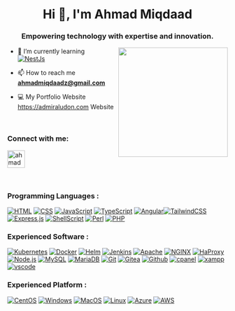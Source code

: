 <h1 align="center">Hi 👋, I'm Ahmad Miqdaad</h1>
<h3 align="center">Empowering technology with expertise and innovation.</h3>
<img src="https://raw.githubusercontent.com/admiraludon6/admiraludon6/master/images/undraw_programming_re_kg9v.svg" width="250" height="250" frameBorder="0" class="giphy-embed" align="right" allowFullScreen>

- 🌱 I’m currently learning <br>
[![NestJs][NestJs]][NestJs-url] 


- 📫 How to reach me <br> **ahmadmiqdaadz@gmail.com** 

- 💻 My Portfolio Website <br> https://admiraludon.com
Website
<br>

<h3 align="left">Connect with me:</h3>
<p align="left">
<a href="https://linkedin.com/in/miqdaadz" target="_blank"><img align="center" src="https://raw.githubusercontent.com/admiraludon6/admiraludon6/master/icons/linkedin-svgrepo-com.svg" alt="ahmadmiqdaad zaini" height="40" width="40" /></a>
</p>

<br>
<h3 align="left">Programming Languages :</h3>
<p align="left"> 

  <!-- <a href="https://en.wikipedia.org/wiki/HTML" target="_blank" rel="noreferrer"> 
  <img src="https://raw.githubusercontent.com/admiraludon6/admiraludon6/master/icons/html-5-svgrepo-com.svg" 
       alt="html5" width="40" height="40"/> 
  </a>  -->

  <!-- <a href="https://en.wikipedia.org/wiki/CSS" target="_blank" rel="noreferrer"> 
  <img src="https://raw.githubusercontent.com/admiraludon6/admiraludon6/master/icons/css-3-svgrepo-com.svg" 
       alt="css3" width="40" height="40"/> 
  </a>  -->

  <!-- <a href="https://www.javascript.com/" target="_blank" rel="noreferrer"> 
  <img src="https://raw.githubusercontent.com/admiraludon6/admiraludon6/master/icons/js-svgrepo-com.svg" 
       alt="javascript" width="40" height="40"/> 
  </a>  -->

  <!-- <a href="https://www.typescriptlang.org/" target="_blank" rel="noreferrer"> 
  <img src="https://raw.githubusercontent.com/admiraludon6/admiraludon6/master/icons/typescript-icon-svgrepo-com.svg" 
       alt="typescript" width="40" height="40"/> 
  </a>  -->
  
  <!-- <a href="https://angular.io/" target="_blank" rel="noreferrer"> 
  <img src="https://raw.githubusercontent.com/admiraludon6/admiraludon6/master/icons/angular-svgrepo-com.svg" 
       alt="angular" width="40" height="40"/> 
  </a>  -->
  
  <!-- <a href="https://reactjs.org/" target="_blank" rel="noreferrer"> 
  <img src="https://raw.githubusercontent.com/admiraludon6/admiraludon6/master/icons/react-svgrepo-com.svg" 
       alt="reactjs" width="40" height="40"/> 
  </a>  -->
  
  <!-- <a href="https://nextjs.org/" target="_blank" rel="noreferrer"> 
  <img src="https://raw.githubusercontent.com/admiraludon6/admiraludon6/master/icons/nextjs-fill-svgrepo-com.svg" 
       alt="nextjs" width="40" height="40"/> 
  </a>  -->
  
  <!-- <a href="https://tailwindcss.com/" target="_blank" rel="noreferrer"> 
  <img src="https://raw.githubusercontent.com/admiraludon6/admiraludon6/master/icons/tailwind-svgrepo-com.svg" 
       alt="tailwindcss" width="40" height="40"/> 
  </a>  -->

  <!-- <a href="https://expressjs.com/" target="_blank" rel="noreferrer"> 
  <img src="https://raw.githubusercontent.com/admiraludon6/admiraludon6/master/icons/express-svgrepo-com.svg" 
       alt="expressjs" height="40"/> 
  </a>  -->

  <!-- <a href="https://www.gnu.org/software/bash/" target="_blank" rel="noreferrer"> 
  <img src="https://raw.githubusercontent.com/admiraludon6/admiraludon6/master/icons/bash-svgrepo-com.svg" 
       alt="bash" height="30"/> 
  </a>  -->

  <!-- <a href="https://www.perl.org/" target="_blank" rel="noreferrer"> 
  <img src="https://raw.githubusercontent.com/admiraludon6/admiraludon6/master/icons/perl2-svgrepo-com.svg" 
       alt="perl" width="40" height="40"/> 
  </a>  -->

  <!-- <a href="https://www.php.net/" target="_blank" rel="noreferrer"> 
  <img src="https://raw.githubusercontent.com/admiraludon6/admiraludon6/master/icons/php-svgrepo-com.svg" 
       alt="perl" width="40" height="40"/> 
  </a>  -->

  [![HTML][HTML]][HTML-url] [![CSS][CSS]][CSS-url] [![JavaScript][JavaScript]][JavaScript-url] [![TypeScript][TypeScript]][TypeScript-url]
 [![Angular][Angular]][Angular-url][![TailwindCSS][TailwindCSS]][TailwindCSS-url] [![Express.js][Express.js]][Express-url] [![ShellScript][ShellScript]][ShellScript-url] [![Perl][Perl]][Perl-url] [![PHP][PHP]][PHP-url]

  </p>

  <h3 align="left">Experienced Software :</h3>
  <p align="left"> 

  <!-- <a href="https://kubernetes.io/" target="_blank" rel="noreferrer"> 
  <img src="https://raw.githubusercontent.com/admiraludon6/admiraludon6/master/icons/kubernetes-svgrepo-com.svg" 
       alt="kubernetes" width="40" height="40"/> 
  </a>  -->

  <!-- <a href="https://www.docker.com/" target="_blank" rel="noreferrer"> 
  <img src="https://raw.githubusercontent.com/admiraludon6/admiraludon6/master/icons/docker-svgrepo-com.svg" 
       alt="docker" width="40" height="40"/> 
  </a>  -->

  <!-- 
  <a href="https://helm.sh/" target="_blank" rel="noreferrer"> 
  <img src="https://raw.githubusercontent.com/admiraludon6/admiraludon6/master/icons/helm-svgrepo-com.svg" 
       alt="helmchart" width="40" height="40"/> 
  </a>  -->

  <!-- <a href="https://www.jenkins.io/" target="_blank" rel="noreferrer"> 
  <img src="https://raw.githubusercontent.com/admiraludon6/admiraludon6/master/icons/jenkins-svgrepo-com.svg" 
       alt="helmchart" width="40" height="40"/> 
  </a>  -->

  <!-- <a href="https://httpd.apache.org/" target="_blank" rel="noreferrer"> 
  <img src="https://raw.githubusercontent.com/admiraludon6/admiraludon6/master/icons/apache-svgrepo-com.svg" 
       alt="apache" width="40" height="40"/> 
  </a>  -->
  
  <!-- <a href="https://www.nginx.com/" target="_blank" rel="noreferrer"> 
  <img src="https://raw.githubusercontent.com/admiraludon6/admiraludon6/master/icons/nginx-svgrepo-com.svg" 
       alt="nginx" width="40" height="40"/> 
  </a>  -->
  
  <!-- <a href="https://www.haproxy.org/" target="_blank" rel="noreferrer"> 
  <img src="https://raw.githubusercontent.com/admiraludon6/admiraludon6/master/icons/haproxy-svgrepo-com.svg" 
       alt="haproxy" height="40"/> 
  </a>  -->

  <!-- <a href="https://nodejs.org/en/" target="_blank" rel="noreferrer"> 
  <img src="https://raw.githubusercontent.com/admiraludon6/admiraludon6/master/icons/nodejs-svgrepo-com.svg" 
       alt="nodejs" height="20"/> 
  </a>  -->

  <!-- <a href="https://www.mysql.com/" target="_blank" rel="noreferrer"> 
  <img src="https://raw.githubusercontent.com/admiraludon6/admiraludon6/master/icons/mysql-logo-svgrepo-com.svg" 
       alt="mysql" width="60"/> 
  </a>  -->

  <!-- <a href="https://mariadb.org/" target="_blank" rel="noreferrer"> 
  <img src="https://raw.githubusercontent.com/admiraludon6/admiraludon6/master/icons/mariadb-svgrepo-com.svg" 
       alt="mariadb" width="60"/> 
  </a>  -->

  <!-- <a href="https://git-scm.com/" target="_blank" rel="noreferrer"> 
  <img src="https://raw.githubusercontent.com/admiraludon6/admiraludon6/master/icons/git-svgrepo-com.svg" 
       alt="git" width="40" height="40"/> 
  </a>  -->

  <!-- <a href="https://gitea.io/en-us/" target="_blank" rel="noreferrer"> 
  <img src="https://raw.githubusercontent.com/admiraludon6/admiraludon6/master/icons/gitea-svgrepo-com.svg" 
       alt="gitea" width="40" height="40"/> 
  </a>  -->

  <!-- <a href="https://github.com/" target="_blank" rel="noreferrer"> 
  <img src="https://raw.githubusercontent.com/admiraludon6/admiraludon6/master/icons/github-svgrepo-com.svg" 
       alt="github" width="40" height="40"/> 
  </a>  -->

  <!-- <a href="https://cpanel.net/" target="_blank" rel="noreferrer"> 
  <img src="https://raw.githubusercontent.com/admiraludon6/admiraludon6/master/icons/cpanel-svgrepo-com.svg" 
       alt="cpanel" width="40" height="40"/> 
  </a>  -->

  <!-- <a href="https://www.apachefriends.org/" target="_blank" rel="noreferrer"> 
  <img src="https://raw.githubusercontent.com/admiraludon6/admiraludon6/master/icons/xampp-svgrepo-com.svg" 
       alt="xampp" height="35" height="35"/> 
  </a>  -->

  <!-- <a href="https://code.visualstudio.com/" target="_blank" rel="noreferrer"> 
  <img src="https://raw.githubusercontent.com/admiraludon6/admiraludon6/master/icons/vscode-svgrepo-com.svg" 
       alt="xampp" height="40"/>  -->
  </a> 

  [![Kubernetes][Kubernetes]][Kubernetes-url] [![Docker][Docker]][Docker-url] [![Helm][Helm]][Helm-url] [![Jenkins][Jenkins]][Jenkins-url] [![Apache][Apache]][Apache-url] [![NGINX][NGINX]][NGINX-url] [![HaProxy][HaProxy]][HaProxy-url] [![Node.js][Node.js]][Node.js-url] [![MySQL][MySQL]][MySQL-url] [![MariaDB][MariaDB]][MariaDB-url] [![Git][Git]][Git-url] [![Gitea][Gitea]][Gitea-url] [![Github][Github]][Github-url] [![cpanel][cpanel]][cpanel-url] [![xampp][xampp]][xampp-url] [![vscode][vscode]][vscode-url]

  </p>

  <h3 align="left">Experienced Platform :</h3>
  <p align="left"> 
  
  <!-- <a href="https://www.centos.org/" target="_blank" rel="noreferrer"> 
  <img src="https://raw.githubusercontent.com/admiraludon6/admiraludon6/master/icons/centos-svgrepo-com.svg" 
       alt="centos" height="35"/> 
  </a>  -->

  <!-- <a href="https://www.microsoft.com/en-my/windows/?r=1" target="_blank" rel="noreferrer"> 
  <img src="https://raw.githubusercontent.com/admiraludon6/admiraludon6/master/icons/windowsphone-color-svgrepo-com.svg" 
       alt="windows" width="30" height="30"/> 
  </a>  -->
  
  <!-- <a href="https://www.apple.com/my/macos/" target="_blank" rel="noreferrer"> 
  <img src="https://raw.githubusercontent.com/admiraludon6/admiraludon6/master/icons/macos-svgrepo-com.svg" 
       alt="macos" width="40" height="40"/> 
  </a>  -->
  
  <!-- <a href="https://www.linux.org/" target="_blank" rel="noreferrer"> 
  <img src="https://raw.githubusercontent.com/admiraludon6/admiraludon6/master/icons/linux-svgrepo-com.svg" 
       alt="linux" width="40" height="40"/> 
  </a>  -->
  
  <!-- <a href="https://azure.microsoft.com/en-us" target="_blank" rel="noreferrer"> 
  <img src="https://raw.githubusercontent.com/admiraludon6/admiraludon6/master/icons/azure-svgrepo-com.svg" 
       alt="azure" width="40" height="40"/> 
  </a>  -->
  
  <!-- <a href="https://aws.amazon.com/" target="_blank" rel="noreferrer"> 
  <img src="https://raw.githubusercontent.com/admiraludon6/admiraludon6/master/icons/aws-svgrepo-com.svg" 
       alt="aws" width="40" height="40"/> 
  </a>  -->

  [![CentOS][CentOS]][CentOS-url] [![Windows][Windows]][Windows-url] [![MacOS][MacOS]][MacOS-url] [![Linux][Linux]][Linux-url] [![Azure][Azure]][Azure-url] [![AWS][AWS]][AWS-url]
  </p>

<!-- MARKDOWN LINKS & IMAGES -->
<!-- https://www.markdownguide.org/basic-syntax/#reference-style-links -->
[Next.js]: https://img.shields.io/badge/next.js-000000?style=for-the-badge&logo=nextdotjs&logoColor=white
[Next-url]: https://nextjs.org/
[NestJs]: https://img.shields.io/badge/nestjs-e0224e?style=for-the-badge&logo=nestjs&logoColor=white
[NestJs-url]: https://nestjs.com
[React.js]: https://img.shields.io/badge/React-20232A?style=for-the-badge&logo=react&logoColor=61DAFB
[React-url]: https://reactjs.org/
[HTML]: https://img.shields.io/badge/html5-f16529?style=for-the-badge&logo=html5&logoColor=white
[HTML-url]: https://en.wikipedia.org/wiki/HTML
[CSS]: https://img.shields.io/badge/css3-1572B6?style=for-the-badge&logo=CSS3&logoColor=white
[CSS-url]: https://en.wikipedia.org/wiki/CSS
[JavaScript]: https://img.shields.io/badge/JavaScript-F7DF1E?style=for-the-badge&logo=JavaScript&logoColor=black
[JavaScript-url]: https://www.javascript.com/
[TypeScript]: https://img.shields.io/badge/TypeScript-3178C6?style=for-the-badge&logo=TypeScript&logoColor=white
[TypeScript-url]: https://www.typescriptlang.org/
[Angular]: https://img.shields.io/badge/Angular-6D0018?style=for-the-badge&logo=Angular&logoColor=FF073E
[Angular-url]: https://angular.io/
[TailwindCSS]: https://img.shields.io/badge/TailwindCSS-012930?style=for-the-badge&logo=TailwindCSS&logoColor=06B6D4
[TailwindCSS-url]: https://tailwindcss.com/
[Express.js]: https://img.shields.io/badge/express.js-000000?style=for-the-badge&logo=express&logoColor=white
[Express-url]: https://expressjs.com/
[ShellScript]: https://img.shields.io/badge/shell%20scripting-0F2007?style=for-the-badge&logo=gnubash&logoColor=4EAA25
[ShellScript-url]: https://www.shellscript.sh/
[Perl]: https://img.shields.io/badge/perl-283057?style=for-the-badge&logo=perl&logoColor=7280BF
[Perl-url]: https://www.perl.org/
[PHP]: https://img.shields.io/badge/php-424678?style=for-the-badge&logo=php&logoColor=C6C8E0
[PHP-url]: https://www.php.net/

[Kubernetes]: https://img.shields.io/badge/Kubernetes-326CE5?style=for-the-badge&logo=Kubernetes&logoColor=white
[Kubernetes-url]: https://kubernetes.io/
[Docker]: https://img.shields.io/badge/Docker-083A61?style=for-the-badge&logo=Docker&logoColor=2496ED
[Docker-url]: https://www.docker.com/
[Helm]: https://img.shields.io/badge/Helm-0F1689?style=for-the-badge&logo=Helm&logoColor=white
[Helm-url]: https://helm.sh/
[Jenkins]: https://img.shields.io/badge/Jenkins-d33833?style=for-the-badge&logo=Jenkins&logoColor=black
[Jenkins-url]: https://www.jenkins.io/
[Apache]: https://img.shields.io/badge/Apache-711216?style=for-the-badge&logo=Apache&logoColor=E65F64
[Apache-url]: https://httpd.apache.org/
[NGINX]: https://img.shields.io/badge/NGINX-005E24?style=for-the-badge&logo=NGINX&logoColor=11FF6C
[NGINX-url]: https://www.nginx.com/
[HaProxy]: https://raw.githubusercontent.com/admiraludon6/admiraludon6/master/badges/HAproxy-simpleicons.svg
[HaProxy-URL]: https://www.haproxy.org/
[Node.js]: https://img.shields.io/badge/node.js-091B09?style=for-the-badge&logoColor=339933&logo=node.js
[Node.js-url]: https://nodejs.org/en/
[MySQL]: https://img.shields.io/badge/mysql-4479A1?style=for-the-badge&logoColor=white&logo=mysql
[MySQL-url]: https://mariadb.org/
[MariaDB]: https://img.shields.io/badge/mariadb-EAD6D0?style=for-the-badge&logoColor=b7755f&logo=MariaDB
[MariaDB-url]: https://mariadb.org/
[Git]: https://img.shields.io/badge/git--scm-FBD2CA?style=for-the-badge&logoColor=F05032&logo=git
[Git-url]: https://git-scm.com/
[Gitea]: https://img.shields.io/badge/gitea-BCE493?style=for-the-badge&logoColor=609926&logo=gitea
[Gitea-url]: https://gitea.io/en-us/
[Github]: https://img.shields.io/badge/github-181717?style=for-the-badge&logoColor=white&logo=github
[Github-url]: https://github.com/
[Cpanel]: https://img.shields.io/badge/cpanel-832800?style=for-the-badge&logoColor=FF6C2C&logo=cpanel
[Cpanel-url]: https://cpanel.net/
[Xampp]: https://img.shields.io/badge/xampp-FEE8D8?style=for-the-badge&logoColor=FB7A24&logo=xampp
[Xampp-url]: https://www.apachefriends.org/
[vscode]: https://img.shields.io/badge/visual%20studio%20code-70C6FF?style=for-the-badge&logoColor=007ACC&logo=visualstudiocode
[vscode-url]: https://code.visualstudio.com/

[CentOS]: https://img.shields.io/badge/centos-262577?style=for-the-badge&logoColor=white&logo=centos
[CentOS-url]: https://www.centos.org/
[Windows]: https://img.shields.io/badge/windows-8FCEFF?style=for-the-badge&logoColor=0078D6&logo=windows
[Windows-url]: https://www.microsoft.com/en-my/windows/?r=1
[MacOS]: https://img.shields.io/badge/macos-E3E3E3?style=for-the-badge&logoColor=black&logo=macos
[MacOS-url]: https://www.apple.com/my/macos/
[Linux]: https://img.shields.io/badge/linux-3D3D3D?style=for-the-badge&logoColor=FCC624&logo=linux
[Linux-url]: https://www.linux.org/
[Azure]: https://img.shields.io/badge/Azure%20Portal-00192C?style=for-the-badge&logoColor=0078D4&logo=MicrosoftAzure
[Azure-url]: https://azure.microsoft.com/en-us
[AWS]: https://img.shields.io/badge/Amazon%20AWS-8F5600?style=for-the-badge&logoColor=FF9900&logo=AmazonAWS
[AWS-url]: https://aws.amazon.com/
